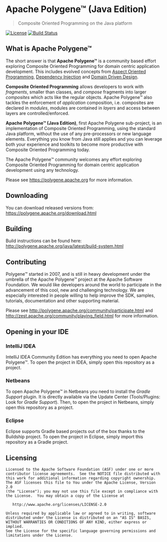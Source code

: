 # Apache Polygene™ (Java Edition)

> Composite Oriented Programming on the Java platform

[![License](https://img.shields.io/badge/License-Apache%202.0-blue.svg)](https://opensource.org/licenses/Apache-2.0)
[![Build Status](https://builds.apache.org/buildStatus/icon?job=Polygene(JavaEdition)-develop-java8-checkDists)](https://builds.apache.org/view/P/view/Polygene/job/Polygene(JavaEdition)-develop-java8-checkDists/)

## What is Apache Polygene™

The short answer is that **Apache Polygene™** is a community based effort exploring Composite Oriented Programming for
domain centric application development. This includes evolved concepts from
[Aspect Oriented Programming](https://en.wikipedia.org/wiki/Aspect-oriented_programming),
[Dependency Injection](https://en.wikipedia.org/wiki/Dependency_injection)
and [Domain Driven Design](https://en.wikipedia.org/wiki/Domain-driven_design).

**Composite Oriented Programming** allows developers to work with _fragments_, smaller than classes, and _compose_
fragments into larger _composites_ which acts like the regular objects. Apache Polygene™ also tackles the enforcement
of _application_ composition, i.e. composites are declared in _modules_, modules are contained in _layers_ and access
between layers are controlled/enforced.

**Apache Polygene™ (Java Edition)**, first Apache Polygene sub-project, is an implementation of Composite Oriented
Programming, using the standard Java platform, without the use of any pre-processors or new language elements.
Everything you know from Java still applies and you can leverage both your experience and toolkits to become more
productive with Composite Oriented Programming today.

The Apache Polygene™ community welcomes any effort exploring Composite Oriented Programming for domain centric
application development using any technology.

Please see https://polygene.apache.org for more information.

## Downloading

You can download released versions from: https://polygene.apache.org/download.html

## Building

Build instructions can be found here: http://polygene.apache.org/java/latest/build-system.html

## Contributing

Polygene™ started in 2007, and is still in heavy development under the umbrella of
the Apache Polygene™ project at the Apache Software Foundation. We would like
developers around the world to participate in the advancement of this
cool, new and challenging technology. We are especially interested in
people willing to help improve the SDK, samples, tutorials, documentation
and other supporting material.

Please see http://polygene.apache.org/community/participate.html and http://zest.apache.org/community/playing_field.html
for more information.

## Opening in your IDE

### IntelliJ IDEA

IntelliJ IDEA Community Edition has everything you need to open Apache Polygene™.
To open the project in IDEA, simply open this repository as a project. 

### Netbeans

To open Apache Polygene™ in Netbeans you need to install the _Gradle Support_ plugin.
It is directly available via the Update Center (Tools/Plugins: Look for _Gradle Support_).
Then, to open the project in Netbeans, simply open this repository as a project.

### Eclipse

Eclipse supports Gradle based projects out of the box thanks to the Buildship project.
To open the project in Eclipse, simply import this repository as a Gradle project.

## Licensing

    Licensed to the Apache Software Foundation (ASF) under one or more
    contributor license agreements.  See the NOTICE file distributed with
    this work for additional information regarding copyright ownership.
    The ASF licenses this file to You under the Apache License, Version 2.0
    (the "License"); you may not use this file except in compliance with
    the License.  You may obtain a copy of the License at

       http://www.apache.org/licenses/LICENSE-2.0

    Unless required by applicable law or agreed to in writing, software
    distributed under the License is distributed on an "AS IS" BASIS,
    WITHOUT WARRANTIES OR CONDITIONS OF ANY KIND, either express or implied.
    See the License for the specific language governing permissions and
    limitations under the License.


